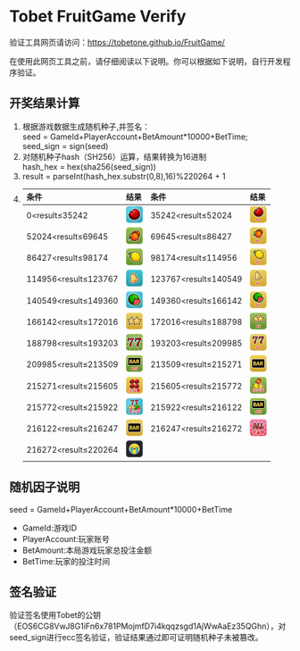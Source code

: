 # Tobet FruitGame Verify

验证工具网页请访问：https://tobetone.github.io/FruitGame/

在使用此网页工具之前，请仔细阅读以下说明。你可以根据如下说明，自行开发程序验证。
## 开奖结果计算
  1. 根据游戏数据生成随机种子,并签名：  
    seed = GameId+PlayerAccount+BetAmount*10000+BetTime;  
    seed_sign = sign(seed)  
  2. 对随机种子hash（SH256）运算，结果转换为16进制  
    hash_hex = hex(sha256(seed_sign))
  3. result = parseInt(hash_hex.substr(0,8),16)%220264 + 1
  4. 条件|结果|条件|结果
      -|-|-|-
      0<result≤35242|<img src="./image/apple.png" height="30px" width="30px"/>|35242<result≤52024|<img src="./image/apple_s.png" height="30px" width="30px"/>
      52024<result≤69645|<img src="./image/orange.png" height="30px" width="30px"/>|69645<result≤86427|<img src="./image/orange_s.png" height="30px" width="30px"/>
      86427<result≤98174|<img src="./image/pawpaw.png" height="30px" width="30px"/>|98174<result≤114956|<img src="./image/pawpaw_s.png" height="30px" width="30px"/>
      114956<result≤123767|<img src="./image/bell.png" height="30px" width="30px"/>|123767<result≤140549|<img src="./image/bell_s.png" height="30px" width="30px"/>
      140549<result≤149360|<img src="./image/watermelon.png" height="30px" width="30px"/>|149360<result≤166142|<img src="./image/watermelon_s.png" height="30px" width="30px"/>
      166142<result≤172016|<img src="./image/star.png" height="30px" width="30px"/>|172016<result≤188798|<img src="./image/star_s.png" height="30px" width="30px"/>
      188798<result≤193203|<img src="./image/77.png" height="30px" width="30px"/>|193203<result≤209985|<img src="./image/77_s.png" height="30px" width="30px"/>
      209985<result≤213509|<img src="./image/bar_s.png" height="30px" width="30px"/>|213509<result≤215271|<img src="./image/bar.png" height="30px" width="30px"/>
      215271<result≤215605|<img src="./image/sixi.png" height="30px" width="30px"/>|215605<result≤215772|<img src="./image/smallternary.png" height="30px" width="30px"/>
      215772<result≤215922|<img src="./image/largeternary.png" height="30px" width="30px"/>|215922<result≤216122|<img src="./image/bar_s.png" height="30px" width="30px"/>
      216122<result≤216247|<img src="./image/bar.png" height="30px" width="30px"/>|216247<result≤216272|<img src="./image/all.png" height="30px" width="30px"/>
      216272<result≤220264|<img src="./image/none.png" height="30px" width="30px"/>

## 随机因子说明
   seed = GameId+PlayerAccount+BetAmount*10000+BetTime
*  GameId:游戏ID
*  PlayerAccount:玩家账号
*  BetAmount:本局游戏玩家总投注金额
*  BetTime:玩家的投注时间
## 签名验证
   验证签名使用Tobet的公钥（EOS6CG8VwJ8G1iFn6x781PMojmfD7i4kqqzsgd1AjWwAaEz35QGhn），对seed_sign进行ecc签名验证，验证结果通过即可证明随机种子未被篡改。
